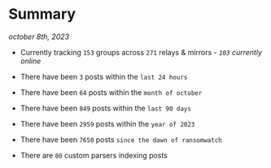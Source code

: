
# Summary
_october 8th, 2023_

- Currently tracking `153` groups across `271` relays & mirrors - _`103` currently online_

- There have been `3` posts within the `last 24 hours`

- There have been `64` posts within the `month of october`

- There have been `849` posts within the `last 90 days`

- There have been `2959` posts within the `year of 2023`

- There have been `7650` posts `since the dawn of ransomwatch`

- There are `80` custom parsers indexing posts
